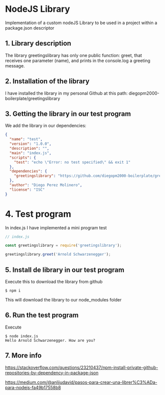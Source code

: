 # NodeJS Library

Implementation of a custom nodeJS Library to be used in a project within a package.json descriptor

## 1. Library description

The library greetingslibrary has only one public function: greet, that receives one parameter (name), and prints in the console.log a greeting message.

## 2. Installation of the library

I have installed the library in my personal Github at this path: diegopm2000-boilerplate/greetingslibrary

## 3. Getting the library in our test program

We add the library in our dependencies:

```json
{
  "name": "test",
  "version": "1.0.0",
  "description": "",
  "main": "index.js",
  "scripts": {
    "test": "echo \"Error: no test specified\" && exit 1"
  },
  "dependencies": {
    "greetingslibrary": "https://github.com/diegopm2000-boilerplate/greetingslibrary.git"
  },
  "author": "Diego Perez Molinero",
  "license": "ISC"
}
```

# 4. Test program

In index.js I have implemented a mini program test

```javascript
// index.js

const greetingslibrary = require('greetingslibrary');

greetingslibrary.greet('Arnold Schwarzenegger');
```

## 5. Install de library in our test program

Execute this to download the library from github

```shell
$ npm i
```

This will download the library to our node_modules folder

## 6. Run the test program

Execute

```shell
$ node index.js
Hello Arnold Schwarzenegger. How are you?
```

## 7. More info

https://stackoverflow.com/questions/23210437/npm-install-private-github-repositories-by-dependency-in-package-json

https://medium.com/@anlijudavid/pasos-para-crear-una-librer%C3%ADa-para-nodejs-fa49b17558b8

